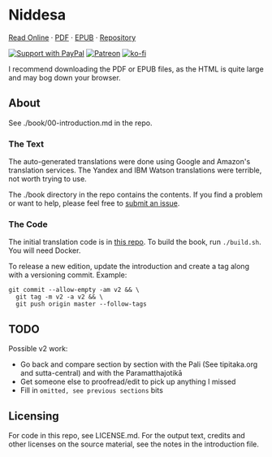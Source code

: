 # Niddesa

[Read Online](https://zacanger.com/niddesa/assets/niddesa.html) &middot;
[PDF](https://zacanger.com/niddesa/assets/niddesa.pdf) &middot;
[EPUB](https://zacanger.com/niddesa/assets/niddesa.epub) &middot;
[Repository](https://github.com/zacanger/niddesa)

[![Support with PayPal](https://img.shields.io/badge/paypal-donate-yellow.png)](https://paypal.me/zacanger)
[![Patreon](https://img.shields.io/badge/patreon-donate-yellow.svg)](https://www.patreon.com/zacanger)
[![ko-fi](https://img.shields.io/badge/donate-KoFi-yellow.svg)](https://ko-fi.com/U7U2110VB)

I recommend downloading the PDF or EPUB files, as the HTML is quite large and
may bog down your browser.

## About

See ./book/00-introduction.md in the repo.

### The Text

The auto-generated translations were done using Google and Amazon's translation
services. The Yandex and IBM Watson translations were terrible, not worth trying
to use.

The ./book directory in the repo contains the contents. If you find a problem or
want to help, please feel free to [submit an
issue](https://github.com/zacanger/niddesa/issues?q=is%3Aissue+is%3Aopen+sort%3Aupdated-desc).

### The Code

The initial translation code is in [this
repo](https://github.com/zacanger/translate-batches). To build the book, run
`./build.sh`. You will need Docker.

To release a new edition, update the introduction and create a tag along with a
versioning commit. Example:

```
git commit --allow-empty -am v2 && \
  git tag -m v2 -a v2 && \
  git push origin master --follow-tags
```

## TODO

Possible v2 work:
* Go back and compare section by section with the Pali (See tipitaka.org and
    sutta-central) and with the Paramatthajotikā
* Get someone else to proofread/edit to pick up anything I missed
* Fill in `omitted, see previous sections` bits

## Licensing

For code in this repo, see LICENSE.md.
For the output text, credits and other licenses on the source material, see the
notes in the introduction file.

